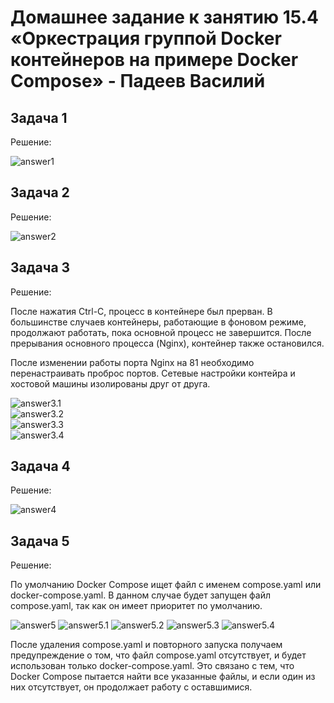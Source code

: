 
# Домашнее задание к занятию 15.4 «Оркестрация группой Docker контейнеров на примере Docker Compose» - Падеев Василий

## Задача 1

Решение:

![answer1](https://github.com/Vasiliy-Ser/Homework_15.4_Docker-Compose/blob/efb0fc31439e7ccbdbd7f50d2d9486d4d7d8e7cc/png/1.png)

## Задача 2

Решение:

![answer2](https://github.com/Vasiliy-Ser/Homework_15.4_Docker-Compose/blob/efb0fc31439e7ccbdbd7f50d2d9486d4d7d8e7cc/png/2.png)


## Задача 3  

Решение:

После нажатия Ctrl-C, процесс в контейнере был прерван. В большинстве случаев контейнеры, работающие в фоновом режиме, продолжают работать, пока основной процесс  не завершится. После прерывания основного процесса (Nginx), контейнер также остановился.

После изменении работы порта Nginx на 81 необходимо перенастраивать проброс портов. Сетевые настройки контейра и хостовой машины изолированы друг от друга.  

![answer3.1](https://github.com/Vasiliy-Ser/Homework_15.4_Docker-Compose/blob/efb0fc31439e7ccbdbd7f50d2d9486d4d7d8e7cc/png/3.1.png)  
![answer3.2](https://github.com/Vasiliy-Ser/Homework_15.4_Docker-Compose/blob/efb0fc31439e7ccbdbd7f50d2d9486d4d7d8e7cc/png/3.2.png)  
![answer3.3](https://github.com/Vasiliy-Ser/Homework_15.4_Docker-Compose/blob/efb0fc31439e7ccbdbd7f50d2d9486d4d7d8e7cc/png/3.3.png)  
![answer3.4](https://github.com/Vasiliy-Ser/Homework_15.4_Docker-Compose/blob/efb0fc31439e7ccbdbd7f50d2d9486d4d7d8e7cc/png/3.4.png)  


## Задача 4

Решение:

![answer4](https://github.com/Vasiliy-Ser/Homework_15.4_Docker-Compose/blob/efb0fc31439e7ccbdbd7f50d2d9486d4d7d8e7cc/png/4.png)


## Задача 5

Решение:

По умолчанию Docker Compose ищет файл с именем compose.yaml или docker-compose.yaml. В данном случае будет запущен файл compose.yaml, так как он имеет приоритет по умолчанию.

![answer5](https://github.com/Vasiliy-Ser/Homework_15.4_Docker-Compose/blob/efb0fc31439e7ccbdbd7f50d2d9486d4d7d8e7cc/png/5.png)
![answer5.1](https://github.com/Vasiliy-Ser/Homework_15.4_Docker-Compose/blob/efb0fc31439e7ccbdbd7f50d2d9486d4d7d8e7cc/png/5.1.png)
![answer5.2](https://github.com/Vasiliy-Ser/Homework_15.4_Docker-Compose/blob/efb0fc31439e7ccbdbd7f50d2d9486d4d7d8e7cc/png/5.2.png)
![answer5.3](https://github.com/Vasiliy-Ser/Homework_15.4_Docker-Compose/blob/efb0fc31439e7ccbdbd7f50d2d9486d4d7d8e7cc/png/5.3.png)
![answer5.4](https://github.com/Vasiliy-Ser/Homework_15.4_Docker-Compose/blob/efb0fc31439e7ccbdbd7f50d2d9486d4d7d8e7cc/png/5.4.png)

После удаления compose.yaml и повторного запуска получаем предупреждение о том, что файл compose.yaml отсутствует, и будет использован только docker-compose.yaml. Это связано с тем, что Docker Compose пытается найти все указанные файлы, и если один из них отсутствует, он продолжает работу с оставшимися.
